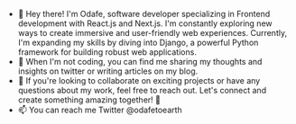 - 👋 Hey there! I'm Odafe, software developer specializing in Frontend development with React.js and Next.js. I'm constantly exploring new ways to create immersive and user-friendly web experiences. Currently, I'm expanding my skills by diving into Django, a powerful Python framework for building robust web applications.
- 👀 When I'm not coding, you can find me sharing my thoughts and insights on twitter or writing articles on my blog.
- 💞️ If you're looking to collaborate on exciting projects or have any questions about my work, feel free to reach out. Let's connect and create something amazing together! 🚀
- 📫 You can reach me Twitter @odafetoearth

<!---
Odafe88/Odafe88 is a ✨ special ✨ repository because its `README.md` (this file) appears on your GitHub profile.
You can click the Preview link to take a look at your changes.
--->
